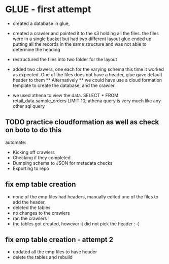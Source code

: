 # GLUE - first attempt
 - created a database in glue, 
 - created a crawler and pointed it to the s3 holding all the files. 
   the files were in a single bucket but had two different layout
   glue ended up putting all the records in the same structure and was not able to determine the heading
 - restructured the files into two folder for the layout
 - added two clawers, one each for the varying schema
   this time it worked as expected. One of the files does not have a header, glue gave default header to them
 ** Alternatively ** we could have use a cloud formation template to create the database, and the crawler.

-  we used athena to view the data.
   SELECT * FROM retail_data.sample_orders LIMIT 10;
   athena query is very much like any other sql query

## TODO practice cloudformation as well as check on boto to do this
   automate:
  - Kicking off crawlers
  - Checking if they completed
  - Dumping schema to JSON for metadata checks
  - Exporting to repo
## fix emp table creation
  - none of the emp files had headers, manually edited one of the files to add the header,
  - deleted the tables
  - no changes to the crawlers
  - ran the crawlers
  - the tables got created, however it did not pick the header :-(  
## fix emp table creation - attempt 2
  - updated all the emp files to have header
  - delete the tables and rebuild
